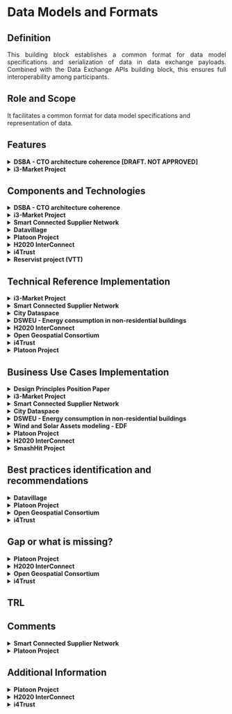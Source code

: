# Data Models and Formats

## Definition
<div align="justify">This building block establishes a common format for data model specifications and serialization  of data in data exchange payloads. Combined with the Data Exchange APIs building block, this ensures full interoperability among participants.</div>

## Role and Scope
It facilitates a common format for data model specifications and representation of data.

## Features 
<details>
  <summary><strong>DSBA - CTO architecture coherence [DRAFT. NOT APPROVED]</strong></summary>
  
- Standardized  data format for exchange of messages
- Common data Models agreed among participants
- Provide data Models
- Describe data format
</details>

<details>
  <summary><strong>i3-Market Project</strong></summary>
  
- Creation and registration of the data offering description
</details>

## Components and Technologies
<details>
  <summary><strong>DSBA - CTO architecture coherence</strong></summary>
  
- JSON-LD (amongst others, like RDF)
- [Smart Data Models](https://github.com/smart-data-models)
- Vocabulary Provider Component
- The descriptions and more information in [IDS Infomodel](https://w3id.org/idsa/core). (RDF*, JSON-LD*, Linked Data Proofs, BBS+ Signatuores, ODLR, SHACL, Schema.org, ...)
</details>

<details>
  <summary><strong>i3-Market Project</strong></summary>
  
- Semantic Engine
- Semantic Model (OCASUS)
- i3-Market SDK-Generator
- Distributed storage, decentralized storage
- SDK-core; SDK-RI
</details>

<details>
  <summary><strong>Smart Connected Supplier Network</strong></summary>
  
  - Use of the Universal Business Language (UBL)
  - ERP system.
</details>

<details>
  <summary><strong>Datavillage</strong></summary>
  
  - Behavioral data mappers: components that map any behavioral data into the schema.org ontology are provided.
</details>

<details>
  <summary><strong>Platoon Project</strong></summary>
  
  - Vocabulary Provider
  - Data Usage App
  - DAPS
  - Semantic Data Models for energy
</details>

<details>
  <summary><strong>H2020 InterConnect</strong></summary>
  
  - Based on InterConnect's reference architecture, we have developed a pair of components: the Knowledge Engine and the Generic Adapter (part of InterConnect's Semantic Interoperability Framework), accounting for the "Data Exchange APIs" building block. 
  - Our methodology relies in the use of graph dissemination for discovery and data exchange. 
  - InterConnect relies on SAREF (ontology) as our main building block account for the "Data Models & Formats).
</details>

<details>
  <summary><strong>i4Trust</strong></summary>
  
  - Smart Data Models in different domains are being developed in collaboration with other organizations following a community-driven approach.
  - General information can be found [here](https://smartdatamodels.org/).
  - The space on github where data models are being created can be found [here](https://github.com/smart-data-models).
</details>

<details>
  <summary><strong>Reservist project (VTT)</strong></summary>
  
  - Data Models for the emergency domain utilizing json schema. 
  - A user interface to edit and render the data. 
  - IDS Connectors.
</details>

## Technical Reference Implementation
<details>
  <summary><strong>i3-Market Project</strong></summary>
  
- Pricing Model
- Contract Model
- Data Schema
- Relational Data Schema
</details>
<details>
  <summary><strong>Smart Connected Supplier Network</strong></summary>
  <div align="justify">SCSN is structured according to the four-corner model. The SCSN network is a network of networks in which all service providers/brokers are connected to each other. This enables every manufacturing company to communicate with all other manufacturing companies in the SCSN network, irrespective of the service providers to which the manufacturing companies are affiliated. This is made possible by strict technical and commercial agreements between the service providers, which are managed by the independent SCSN Foundation.</div>
  
  <a href="https://smart-connected.nl/en/about-scsn/how-it-works"><img src="images/SCSN-Graphic.jpg" alt="SCSN's webpage"></a>
</details>

<details>
  <summary><strong>City Dataspace</strong></summary>
    
1. Deploy batch data to the dataspace.
2. Provide streaming data to the dataspace.
3. Create semantic models for your data.
4. Find data
5. Create exports.
  <div align="justify">To know more about each step, visit the section <a href="https://www.city-dataspace.de/18-2/">Tutorials</a> of the City Dataspace webpage</div>
  <img src="images/City_Dataspace.png">
</details>

<details>
  <summary><strong>DSWEU - Energy consumption in non-residential buildings</strong></summary>
  <div align="justify">The <a href="https://i4trust.org/experiments/energy-consumption-in-non-residential-buildings/">experiment</a> will facilitate sharing of data using the standard NGSI-LD API to create digital twins. To develop more ambitious CO2-reduction projects for non-residential buildings, requires complete and up-to-date data on the measured energy consumption in relation to key construction features. With this data, Data Service Consumers can create digital twins of non-residential buildings, modelling the desired energy / CO2 reduction in various renovation scenarios for their clients.</div>
</details>

<details>
  <summary><strong>H2020 InterConnect</strong></summary>
  
  - InterConnect does not rely in any reference implementation of IDSA. Rather it built all the required components, that make the part of the SIF - Semantic Interoperability Framework. The SIF includes: 
    - The Knowledge Engine that handles the graph data exchange between parties.
    - The Generic Adapter that acts as a gateway to provide interoperability at digital services and devices.
    - The Service Store, acting as the repository of interoperable services (just as the "Publications and Marketplace" category for the "Data Value" building block. 
  - Most use-cases use the SIF as the key enabler to unlock interoperability that is directly geared by the use of the SAREF ontology; using it to demonstrate DSF solutions for flexibility exchange and actuation over smart appliances according to demand.
</details>

<details>
  <summary><strong>Open Geospatial Consortium</strong></summary>
  
<div align="justify">OGC suite are technical level interoperability standards, both abstract and encodings. They can contain transport, encodings and data models. Combining these based on the specification is a challenging and error-prone process. In addition, generic standards often require extensions (e.g. specific additional structures) and profiles (subsets and compilations). Ultimate interface or data model definition shall be maximally reusing existing data models, support translations between others, while preserving the semantics and provenance of data.</div></br>

<div align="justify">To enable semantic representations that will enable both logical and ontological model matching, the OGC Definition Server was developed. It is maintaining OGC standards ontologies models and some domain-specific ones that bridge to the abstract secifications models.</div>
  
</details>


<details>
  <summary><strong>i4Trust</strong></summary>
  
  - 800+ data models, covering a vocabulary of 18.000+ terms have already been defined on [GitHub](https://github.com/smart-data-models), following a community-driven approach. Models/vocabularies are growing fast.

  - [Portfolio](https://i4trust.org/experiments/) of pioneer use cases relying on the i4Trust framework and using smart data models in combination with NGSI-LD as basis for the data exchange.
</details>

<details>
  <summary><strong>Platoon Project</strong></summary>
  
  - Use W3C stacks and reflect multiple use cases for the energy value chain.
  - Have different reference impletemantions with different technological framework. 
  - Complete pipeline from heterogeneous data sources to semantic data / Knowledge graph that support data driven services (e.g. ML for forecasting ...)
</details>

## Business Use Cases Implementation
<details>
  <summary><strong>Design Principles Position Paper</strong></summary>
<div align="justify">The Smart Agrifood domain needs a common representation of agronomic data (e.g. crops, senso data from the field, multispectral imagery from UAVs, geolocation data, fertilisation logs, …). This common data model shall be used for all data exchanged between software components.</div>
</details>

<details>
  <summary><strong>i3-Market Project</strong></summary>
<div align="justify">"Data offering" allows to describe the capabilities and interfaces of an i3-MARKET data asset from a provider perspective and how this information can be used for discovery and access purpose but at the same time provides information towards the commercial use of the data asset.</div>
</details>

<details>
  <summary><strong>Smart Connected Supplier Network</strong></summary>
<div align="justify">The need of sharing data is crucial in low volume industry, like semiconductor industry. Nowadays, every industry adopts different standards and understandings of the same information, which provokes that a lot of work has to be done manually and it is not digitized. Furthermore, manual actions have a huge impact in the final price and they require extra effort. By using data standards and IDS components, the process is digitized, some errors are avoided and the effort is minimized. Besides, it enables the small manufacturing companies to join the digitalization process. Until now, they were sometimes excluded due to the high cost of hiring IT professionals (they have less budget).</div>
</details>

<details>
  <summary><strong>City Dataspace</strong></summary>
  <div align="justify">The City Dataspace focuses on the challenge of increasing and enabling the usability of Smart City relevant Open and Urban data using the example of mobility and geodata across municipal boundaries. It relies on the established semantic technologies, combined with new innovative concepts to simplify the use of the required technologies. This interoperability should enable app developers to develop an app once and roll it out to a large number of municipalities using the City Dataspace. Conversely, the City Dataspace enables municipalities to participate in existing apps just by making their data available.</div>
</details>

<details>
  <summary><strong>DSWEU - Energy consumption in non-residential buildings</strong></summary>
  <div align="justify">The idea is to test & showcasing the Dataspace Measured Energy Consumption in Non-Residential Buildings. To optimise the cost-effectiveness of CO2-reduction projects, non-residential building-owners need to share relevant data more easily but safely with their project partners.</div>
</details>

<details>
  <summary><strong>Wind and Solar Assets modeling - EDF</strong></summary>
  <div align="justify">The wind and solar description model is the digital backbone to federate all the businesses and its ecosystem around one single source of truth from “DESIGN, MODIFICATION to others REFRESHMENT”. Being able to share the same abstract representation of data for the wind and solar domain would allow a better understanding of the associated operations (asset management, RCA, Structural Analysis, Visual Inspection, monitoring ...) and an obvious improvement of the processes that mobilize the processing of this information.</div>
</details>

<details>
  <summary><strong>Platoon Project</strong></summary>
  
  <div align="justify">It aims to digitalise the energy sector, enabling thus higher levels of operational excellence with the adoption of disrupting technologies. PLATOON will deploy distributed edge processing and data analytics technologies for optimized real-time energy system management in a simple way for the energy domain expert. Moreover, it will contribute to increased renewable energy consumption, smart grids management, increased energy efficiency and optimised energy asset management.</div>
</details>

<details>
  <summary><strong>H2020 InterConnect</strong></summary>
  <div align="justify">The solutions developed within the scope of InterConnect will allow a digitalisation of homes, buildings and electric grids based on an Internet of Things (IoT) architecture. By including digital technologies (Artificial Intelligence, Blockchain, Cloud and Big Data) based on open standards, such as SAREF, it will guarantee the interoperability between equipment, systems and privacy/cybersecurity of user data.</div>
</details>

<details>
  <summary><strong>SmashHit Project</strong></summary>
  
  - An organization (A) asking a data owner for consent to receive and process data from their connected car, which an OEM organization (B) must facilitate.
In this setup, organization A would need to use the consent manager to fill a template with the terms of this consent such as the purpose of the consent, actors involved (A and B), or personal data to be processed. After this first step, A can start asking their customers for consent as defined in the template and ask the consent manager to process the response. The consent manager automatically handles the certification, signature, and safe keeping of this consent, while also notifying the rest of the actors affected (in this case B, the OEM), so that they can enforce the consent given by the data owner.
- The data owner is also automatically registered in the manager, so that they can review and revoke any given consent at any point in time directly from the consent manager itself.
  
  ![image](https://user-images.githubusercontent.com/95075534/194383186-9d367439-d150-49f5-85ef-1522ac6456e4.png)
            Scenario: consent creation

</details>

## Best practices identification and recommendations

<details>
  <summary><strong>Datavillage</strong></summary>
  
  - Use simple and basic ontology to start with and extend with specific ontology when required. 
  - In a user centric data space, use a user centric data model
</details>

<details>
  <summary><strong>Platoon Project</strong></summary>
  
  - Ability to provide separate information if required.
  - Development of a complete methodology for building models that will be reused in coming EU energy data spaces (OMEGAX and Enershare - HORIZON-CL5-2021-D3-01-01) as well DATAMITE (HORIZON-CL4-2022-DATA-01-04) for Data valorization.
</details>

<details>
  <summary><strong>Open Geospatial Consortium</strong></summary>
  
  - There is also key governance aspect that needs to be handled and preserved to sustain usefulness and completeness. 
  - Governance needs to be supported by some technical tools and policies.
  
</details>

<details>
  <summary><strong>i4Trust</strong></summary>
  
  - Publication of common data models free of royalties is essential.
  - A community and implementation (driven approach) is key.
  - Within the Smart Data Models initiative the proposed data models require a project, therefore a real business case behind.
</details>

## Gap or what is missing?
<details>
  <summary><strong>Platoon Project</strong></summary>
  
  - Vocabulary provider
  - Link with other IDS components (e.g. Broker)
  - Extend the SDMs to other Cross sector Use cases. 
  - Align with other SDM that were not detected during the assesment.
</details>


<details>
  <summary><strong>H2020 InterConnect</strong></summary>
  
  - Our approach was to gear data exchange in a full semantic approach relying not only in graph representations of data and ontology engineering to build the needed graphs. If there is intention to follow this approach in the near future, tools will be required to automate, assist and validate the data representations, as this is yet not a common feature for industry to have. InterConnect has developed some of this tools, may be considered in the ecosystem.
</details>

<details>
  <summary><strong>Open Geospatial Consortium</strong></summary>
  
  - Formal definitions are not always easy to adapt, which is not the gap cannot be filled on the adopter's side, but the thresholds if high.
  - The governance administration is internal, while it is not clear if it could be better aligned to the Access & Usage Policies building block.
  - Implementation of the Data Usage and Accounting, and Publication & Marketplace Solutions could be helpful.
  - Provenance and traceability support is not stable.
  
</details>

<details>
  <summary><strong>i4Trust</strong></summary>
  
  - Definition of data models / vocabularies is a task that requires constant attention.
</details>

## TRL

## Comments
<details>
  <summary><strong>Smart Connected Supplier Network</strong></summary>
  
  Results:
  - Cross-factory communication is facilitated.
  - By ensuring supply chain transparency and interoperability, the overall productivity has improvement of 20%.
  - The transaction costs of the supply chain are reduced.
</details>

<details>
  <summary><strong>Platoon Project</strong></summary>
  
  - App concept in IDS has several limitations that should be overcome.
  - PLATOON SDMs will be considered for Common data models for Energy, Home, Mobility @ EU LEVEL
</details>

## Additional Information

<details>
  <summary><strong>Platoon Project</strong></summary>
  
  - More info can be found [here](https://platoon-project.eu/)
</details>

<details>
  <summary><strong>H2020 InterConnect</strong></summary>
  
  - [Use Cases, Business Models and Services](https://interconnectproject.eu/wp-content/uploads/2022/02/InterConnect_WP1_D1.1_v2.2.pdf)
  - [Mapping between use cases and large-scale pilots](https://interconnectproject.eu/wp-content/uploads/2021/02/D1.2-Mapping-between-use-cases-and-large-scale-pilots_DraftVersion.pdf)
  
  ![InterConnect Use Cases](/images/Interconnect_Additional_info.png)
</details>

<details>
  <summary><strong>i4Trust</strong></summary>
  
  - Smart Data Models initiative [website](https://smartdatamodels.org/)
  - Smart Data Models initiative on [GitHub](https://github.com/smart-data-models)
</details>
